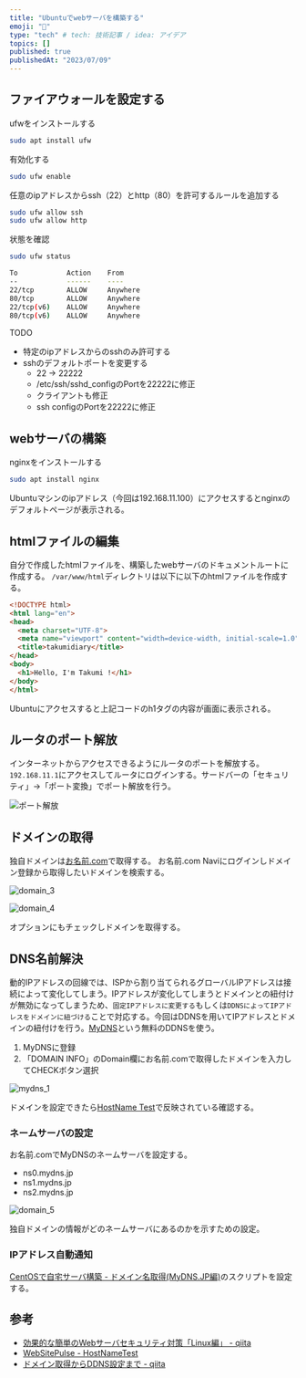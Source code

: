 ```yaml
---
title: "Ubuntuでwebサーバを構築する"
emoji: "🙌"
type: "tech" # tech: 技術記事 / idea: アイデア
topics: []
published: true
publishedAt: "2023/07/09"
---
```


## ファイアウォールを設定する
ufwをインストールする
```bash
sudo apt install ufw
```

有効化する
```bash
sudo ufw enable
```

任意のipアドレスからssh（22）とhttp（80）を許可するルールを追加する
```bash
sudo ufw allow ssh
sudo ufw allow http
```

状態を確認
```bash
sudo ufw status

To            Action    From
--            ------    ----
22/tcp        ALLOW     Anywhere
80/tcp        ALLOW     Anywhere
22/tcp(v6)    ALLOW     Anywhere
80/tcp(v6)    ALLOW     Anywhere
```

TODO
- 特定のipアドレスからのsshのみ許可する
- sshのデフォルトポートを変更する
  - 22 -> 22222
  - /etc/ssh/sshd_configのPortを22222に修正
  - クライアントも修正
  - ssh configのPortを22222に修正


## webサーバの構築
nginxをインストールする
```bash
sudo apt install nginx
```

Ubuntuマシンのipアドレス（今回は192.168.11.100）にアクセスするとnginxのデフォルトページが表示される。

## htmlファイルの編集
自分で作成したhtmlファイルを、構築したwebサーバのドキュメントルートに作成する。
`/var/www/html`ディレクトリは以下に以下のhtmlファイルを作成する。
```html
<!DOCTYPE html>
<html lang="en">
<head>
  <meta charset="UTF-8">
  <meta name="viewport" content="width=device-width, initial-scale=1.0">
  <title>takumidiary</title>
</head>
<body>
  <h1>Hello, I'm Takumi !</h1>
</body>
</html>
```
Ubuntuにアクセスすると上記コードのh1タグの内容が画面に表示される。

## ルータのポート解放
インターネットからアクセスできるようにルータのポートを解放する。`192.168.11.1`にアクセスしてルータにログインする。サードバーの「セキュリティ」→「ポート変換」でポート解放を行う。

![ポート解放](/images/20230702-port-transform.png)

## ドメインの取得
独自ドメインは[お名前.com](https://www.onamae.com/?banner_id=690_a8_023&waad=dGSZoqwe&argument=29kVaVam&dmai=a5c73cbba5038e&a8=wfYj.fKNb8tQBdDD-_teHlVOkNdC381C-dDZZkttvhJtWkLMs8JFS8XMuQvkMGYDvfP2blYOjlnCxs00000000018015)で取得する。
お名前.com Naviにログインしドメイン登録から取得したいドメインを検索する。

![domain_3](/images/20230723-domain_3.png)

![domain_4](/images/20230723-domain_4.png)

オプションにもチェックしドメインを取得する。


## DNS名前解決
動的IPアドレスの回線では、ISPから割り当てられるグローバルIPアドレスは接続によって変化してしまう。IPアドレスが変化してしまうとドメインとの紐付けが無効になってしまうため、`固定IPアドレスに変更する`もしくは`DDNSによってIPアドレスをドメインに紐づける`ことで対応する。今回はDDNSを用いてIPアドレスとドメインの紐付けを行う。[MyDNS](https://www.mydns.jp/#about)という無料のDDNSを使う。

1. MyDNSに登録
2. 「DOMAIN INFO」のDomain欄にお名前.comで取得したドメインを入力してCHECKボタン選択

![mydns_1](/images/20230723-mydns_1.png)

ドメインを設定できたら[HostName Test](https://www.websitepulse.com/tools/hostname-lookup-test)で反映されている確認する。

### ネームサーバの設定
お名前.comでMyDNSのネームサーバを設定する。
- ns0.mydns.jp
- ns1.mydns.jp
- ns2.mydns.jp

![domain_5](/images/20230723-domain_5.png)

独自ドメインの情報がどのネームサーバにあるのかを示すための設定。

### IPアドレス自動通知
[CentOSで自宅サーバ構築 - ドメイン名取得(MyDNS.JP編)](https://centossrv.com/domain-mydns.shtml)のスクリプトを設定する。

## 参考
- [効果的な簡単のWebサーバセキュリティ対策「Linux編」 - qiita](https://qiita.com/DeepSkyFire/items/679acc0d26b3c51eff41)
- [WebSitePulse - HostNameTest](https://www.websitepulse.com/tools/hostname-lookup-test)
- [ドメイン取得からDDNS設定まで - qiita](https://qiita.com/mizuki_takahashi/items/b0c5adebea48b9f2f7a6)